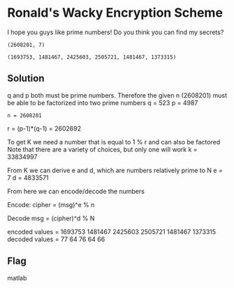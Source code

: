# Ronald's Wacky Encryption Scheme

I hope you guys like prime numbers! Do you think you can find my secrets?

`(2608201, 7)`

`(1693753, 1481467, 2425603, 2505721, 1481467, 1373315)`

## Solution

q and p both must be prime numbers. Therefore the given n (2608201) must be able to be factorized into two prime numbers
    q = 523
    p = 4987
    
    n = 2608201

r = (p-1)*(q-1) = 2602692

To get K we need a number that is equal to 1 % r and can also be factored
    Note that there are a variety of choices, but only one will work
    k = 33834997

From K we can derive e and d, which are numbers relatively prime to N
    e = 7
    d = 4833571

From here we can encode/decode the numbers

Encode:
    cipher = (msg)^e % n

Decode
    msg = (cipher)^d % N

encoded values = 1693753 1481467 2425603 2505721 1481467 1373315
decoded values = 77 64 76 64 66

## Flag
matlab